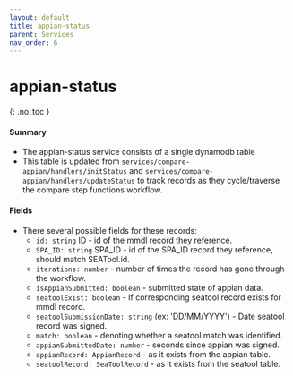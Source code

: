 ```yaml
---
layout: default
title: appian-status
parent: Services
nav_order: 6
---
```


# appian-status

{: .no_toc }

#### Summary

- The appian-status service consists of a single dynamodb table
- This table is updated from `services/compare-appian/handlers/initStatus` and `services/compare-appian/handlers/updateStatus` to track records as they cycle/traverse the compare step functions workflow. 

#### Fields
- There several possible fields for these records:
  - `id: string` ID - id of the mmdl record they reference. 
  - `SPA_ID: string` SPA_ID - id of the SPA_ID record they reference, should match SEATool.id. 
  - `iterations: number` - number of times the record has gone through the workflow.
  - `isAppianSubmitted: boolean` - submitted state of appian data.
  - `seatoolExist: boolean` - If corresponding seatool record exists for mmdl record.
  - `seatoolSubmissionDate: string` (ex: 'DD/MM/YYYY') - Date seatool record was signed.
  - `match: boolean` - denoting whether a seatool match was identified.
  - `appianSubmittedDate: number` - seconds since appian was signed.
  - `appianRecord: AppianRecord` - as it exists from the appian table.
  - `seatoolRecord: SeaToolRecord` - as it exists from the seatool table.


